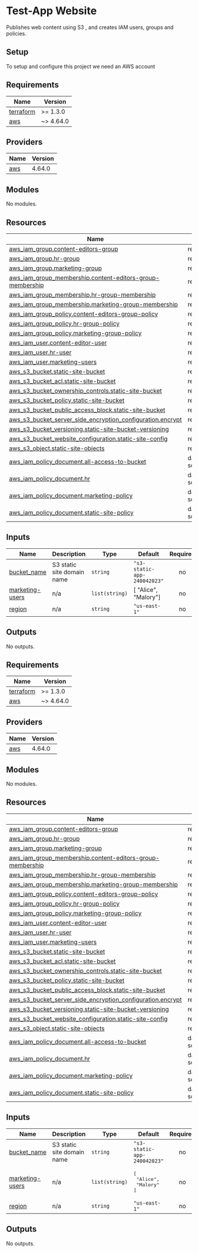 # Test-App Website

Publishes web content using S3 , and creates IAM users, groups and policies.

## Setup

To setup and configure this project we need an AWS account

## Requirements

| Name | Version |
|------|---------|
|  [terraform](#requirement\_terraform) | >= 1.3.0 |
|  [aws](#requirement\_aws) | ~> 4.64.0 |

## Providers

| Name | Version |
|------|---------|
|  [aws](#provider\_aws) | 4.64.0 |

## Modules

No modules.

## Resources

| Name | Type |
|------|------|
| [aws_iam_group.content-editors-group](https://registry.terraform.io/providers/hashicorp/aws/latest/docs/resources/iam_group) | resource |
| [aws_iam_group.hr-group](https://registry.terraform.io/providers/hashicorp/aws/latest/docs/resources/iam_group) | resource |
| [aws_iam_group.marketing-group](https://registry.terraform.io/providers/hashicorp/aws/latest/docs/resources/iam_group) | resource |
| [aws_iam_group_membership.content-editors-group-membership](https://registry.terraform.io/providers/hashicorp/aws/latest/docs/resources/iam_group_membership) | resource |
| [aws_iam_group_membership.hr-group-membership](https://registry.terraform.io/providers/hashicorp/aws/latest/docs/resources/iam_group_membership) | resource |
| [aws_iam_group_membership.marketing-group-membership](https://registry.terraform.io/providers/hashicorp/aws/latest/docs/resources/iam_group_membership) | resource |
| [aws_iam_group_policy.content-editors-group-policy](https://registry.terraform.io/providers/hashicorp/aws/latest/docs/resources/iam_group_policy) | resource |
| [aws_iam_group_policy.hr-group-policy](https://registry.terraform.io/providers/hashicorp/aws/latest/docs/resources/iam_group_policy) | resource |
| [aws_iam_group_policy.marketing-group-policy](https://registry.terraform.io/providers/hashicorp/aws/latest/docs/resources/iam_group_policy) | resource |
| [aws_iam_user.content-editor-user](https://registry.terraform.io/providers/hashicorp/aws/latest/docs/resources/iam_user) | resource |
| [aws_iam_user.hr-user](https://registry.terraform.io/providers/hashicorp/aws/latest/docs/resources/iam_user) | resource |
| [aws_iam_user.marketing-users](https://registry.terraform.io/providers/hashicorp/aws/latest/docs/resources/iam_user) | resource |
| [aws_s3_bucket.static-site-bucket](https://registry.terraform.io/providers/hashicorp/aws/latest/docs/resources/s3_bucket) | resource |
| [aws_s3_bucket_acl.static-site-bucket](https://registry.terraform.io/providers/hashicorp/aws/latest/docs/resources/s3_bucket_acl) | resource |
| [aws_s3_bucket_ownership_controls.static-site-bucket](https://registry.terraform.io/providers/hashicorp/aws/latest/docs/resources/s3_bucket_ownership_controls) | resource |
| [aws_s3_bucket_policy.static-site-bucket](https://registry.terraform.io/providers/hashicorp/aws/latest/docs/resources/s3_bucket_policy) | resource |
| [aws_s3_bucket_public_access_block.static-site-bucket](https://registry.terraform.io/providers/hashicorp/aws/latest/docs/resources/s3_bucket_public_access_block) | resource |
| [aws_s3_bucket_server_side_encryption_configuration.encrypt](https://registry.terraform.io/providers/hashicorp/aws/latest/docs/resources/s3_bucket_server_side_encryption_configuration) | resource |
| [aws_s3_bucket_versioning.static-site-bucket-versioning](https://registry.terraform.io/providers/hashicorp/aws/latest/docs/resources/s3_bucket_versioning) | resource |
| [aws_s3_bucket_website_configuration.static-site-config](https://registry.terraform.io/providers/hashicorp/aws/latest/docs/resources/s3_bucket_website_configuration) | resource |
| [aws_s3_object.static-site-objects](https://registry.terraform.io/providers/hashicorp/aws/latest/docs/resources/s3_object) | resource |
| [aws_iam_policy_document.all-access-to-bucket](https://registry.terraform.io/providers/hashicorp/aws/latest/docs/data-sources/iam_policy_document) | data source |
| [aws_iam_policy_document.hr](https://registry.terraform.io/providers/hashicorp/aws/latest/docs/data-sources/iam_policy_document) | data source |
| [aws_iam_policy_document.marketing-policy](https://registry.terraform.io/providers/hashicorp/aws/latest/docs/data-sources/iam_policy_document) | data source |
| [aws_iam_policy_document.static-site-policy](https://registry.terraform.io/providers/hashicorp/aws/latest/docs/data-sources/iam_policy_document) | data source |

## Inputs

| Name | Description | Type | Default | Required |
|------|-------------|------|---------|:--------:|
|  [bucket\_name](#input\_bucket\_name) | S3 static site domain name | `string` | `"s3-static-app-240042023"` | no |
|  [marketing-users](#input\_marketing-users) | n/a | `list(string)` | [  "Alice",  "Malory"] | no |
|  [region](#input\_region) | n/a | `string` | `"us-east-1"` | no |

## Outputs

No outputs.

<!-- END OF PRE-COMMIT-TERRAFORM DOCS HOOK -->

<!-- BEGINNING OF PRE-COMMIT-TERRAFORM DOCS HOOK -->
## Requirements

| Name | Version |
|------|---------|
| <a name="requirement_terraform"></a> [terraform](#requirement\_terraform) | >= 1.3.0 |
| <a name="requirement_aws"></a> [aws](#requirement\_aws) | ~> 4.64.0 |

## Providers

| Name | Version |
|------|---------|
| <a name="provider_aws"></a> [aws](#provider\_aws) | 4.64.0 |

## Modules

No modules.

## Resources

| Name | Type |
|------|------|
| [aws_iam_group.content-editors-group](https://registry.terraform.io/providers/hashicorp/aws/latest/docs/resources/iam_group) | resource |
| [aws_iam_group.hr-group](https://registry.terraform.io/providers/hashicorp/aws/latest/docs/resources/iam_group) | resource |
| [aws_iam_group.marketing-group](https://registry.terraform.io/providers/hashicorp/aws/latest/docs/resources/iam_group) | resource |
| [aws_iam_group_membership.content-editors-group-membership](https://registry.terraform.io/providers/hashicorp/aws/latest/docs/resources/iam_group_membership) | resource |
| [aws_iam_group_membership.hr-group-membership](https://registry.terraform.io/providers/hashicorp/aws/latest/docs/resources/iam_group_membership) | resource |
| [aws_iam_group_membership.marketing-group-membership](https://registry.terraform.io/providers/hashicorp/aws/latest/docs/resources/iam_group_membership) | resource |
| [aws_iam_group_policy.content-editors-group-policy](https://registry.terraform.io/providers/hashicorp/aws/latest/docs/resources/iam_group_policy) | resource |
| [aws_iam_group_policy.hr-group-policy](https://registry.terraform.io/providers/hashicorp/aws/latest/docs/resources/iam_group_policy) | resource |
| [aws_iam_group_policy.marketing-group-policy](https://registry.terraform.io/providers/hashicorp/aws/latest/docs/resources/iam_group_policy) | resource |
| [aws_iam_user.content-editor-user](https://registry.terraform.io/providers/hashicorp/aws/latest/docs/resources/iam_user) | resource |
| [aws_iam_user.hr-user](https://registry.terraform.io/providers/hashicorp/aws/latest/docs/resources/iam_user) | resource |
| [aws_iam_user.marketing-users](https://registry.terraform.io/providers/hashicorp/aws/latest/docs/resources/iam_user) | resource |
| [aws_s3_bucket.static-site-bucket](https://registry.terraform.io/providers/hashicorp/aws/latest/docs/resources/s3_bucket) | resource |
| [aws_s3_bucket_acl.static-site-bucket](https://registry.terraform.io/providers/hashicorp/aws/latest/docs/resources/s3_bucket_acl) | resource |
| [aws_s3_bucket_ownership_controls.static-site-bucket](https://registry.terraform.io/providers/hashicorp/aws/latest/docs/resources/s3_bucket_ownership_controls) | resource |
| [aws_s3_bucket_policy.static-site-bucket](https://registry.terraform.io/providers/hashicorp/aws/latest/docs/resources/s3_bucket_policy) | resource |
| [aws_s3_bucket_public_access_block.static-site-bucket](https://registry.terraform.io/providers/hashicorp/aws/latest/docs/resources/s3_bucket_public_access_block) | resource |
| [aws_s3_bucket_server_side_encryption_configuration.encrypt](https://registry.terraform.io/providers/hashicorp/aws/latest/docs/resources/s3_bucket_server_side_encryption_configuration) | resource |
| [aws_s3_bucket_versioning.static-site-bucket-versioning](https://registry.terraform.io/providers/hashicorp/aws/latest/docs/resources/s3_bucket_versioning) | resource |
| [aws_s3_bucket_website_configuration.static-site-config](https://registry.terraform.io/providers/hashicorp/aws/latest/docs/resources/s3_bucket_website_configuration) | resource |
| [aws_s3_object.static-site-objects](https://registry.terraform.io/providers/hashicorp/aws/latest/docs/resources/s3_object) | resource |
| [aws_iam_policy_document.all-access-to-bucket](https://registry.terraform.io/providers/hashicorp/aws/latest/docs/data-sources/iam_policy_document) | data source |
| [aws_iam_policy_document.hr](https://registry.terraform.io/providers/hashicorp/aws/latest/docs/data-sources/iam_policy_document) | data source |
| [aws_iam_policy_document.marketing-policy](https://registry.terraform.io/providers/hashicorp/aws/latest/docs/data-sources/iam_policy_document) | data source |
| [aws_iam_policy_document.static-site-policy](https://registry.terraform.io/providers/hashicorp/aws/latest/docs/data-sources/iam_policy_document) | data source |

## Inputs

| Name | Description | Type | Default | Required |
|------|-------------|------|---------|:--------:|
| <a name="input_bucket_name"></a> [bucket\_name](#input\_bucket\_name) | S3 static site domain name | `string` | `"s3-static-app-240042023"` | no |
| <a name="input_marketing-users"></a> [marketing-users](#input\_marketing-users) | n/a | `list(string)` | <pre>[<br>  "Alice",<br>  "Malory"<br>]</pre> | no |
| <a name="input_region"></a> [region](#input\_region) | n/a | `string` | `"us-east-1"` | no |

## Outputs

No outputs.
<!-- END OF PRE-COMMIT-TERRAFORM DOCS HOOK -->

